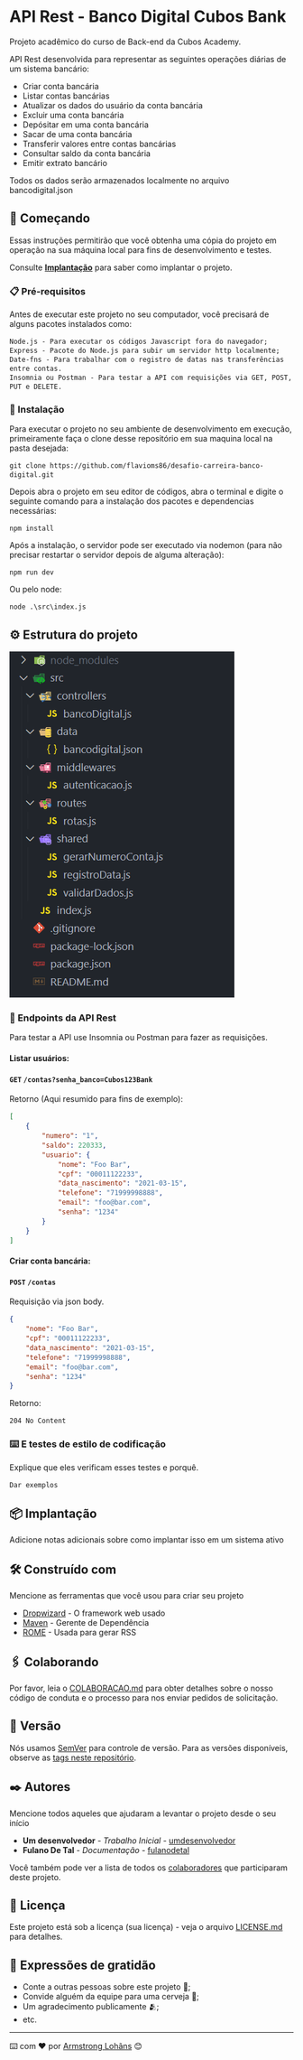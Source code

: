 # API Rest - Banco Digital Cubos Bank

Projeto acadêmico do curso de Back-end da Cubos Academy. 

API Rest desenvolvida para representar as seguintes operações diárias de um sistema bancário:

* Criar conta bancária
* Listar contas bancárias
* Atualizar os dados do usuário da conta bancária
* Excluir uma conta bancária
* Depósitar em uma conta bancária
* Sacar de uma conta bancária
* Transferir valores entre contas bancárias
* Consultar saldo da conta bancária
* Emitir extrato bancário

Todos os dados serão armazenados localmente no arquivo bancodigital.json

## 🚀 Começando

Essas instruções permitirão que você obtenha uma cópia do projeto em operação na sua máquina local para fins de desenvolvimento e testes.

Consulte **[Implantação](#-implanta%C3%A7%C3%A3o)** para saber como implantar o projeto.

### 📋 Pré-requisitos

Antes de executar este projeto no seu computador, você precisará de alguns pacotes instalados como:

```
Node.js - Para executar os códigos Javascript fora do navegador;
Express - Pacote do Node.js para subir um servidor http localmente;
Date-fns - Para trabalhar com o registro de datas nas transferências entre contas.
Insomnia ou Postman - Para testar a API com requisições via GET, POST, PUT e DELETE.
```

### 🔧 Instalação


Para executar o projeto no seu ambiente de desenvolvimento em execução, primeiramente faça o clone desse repositório em sua maquina local na pasta desejada:

```
git clone https://github.com/flavioms86/desafio-carreira-banco-digital.git
```

Depois abra o projeto em seu editor de códigos, abra o terminal e digite o seguinte comando para a instalação dos pacotes e dependencias necessárias:

```
npm install
```

Após a instalação, o servidor pode ser executado via nodemon (para não precisar restartar o servidor depois de alguma alteração):

```
npm run dev
```

Ou pelo node:

```
node .\src\index.js
```

## ⚙️ Estrutura do projeto

<img src="./src/images/estrutura.png" alt="Estrutura do Projeot">

### 🔩 Endpoints da API Rest

Para testar a API use Insomnia ou Postman para fazer as requisições.

#### Listar usuários:

#### `GET` `/contas?senha_banco=Cubos123Bank`

Retorno (Aqui resumido para fins de exemplo):

```json
[
	{
		"numero": "1",
		"saldo": 220333,
		"usuario": {
			"nome": "Foo Bar",
			"cpf": "00011122233",
			"data_nascimento": "2021-03-15",
			"telefone": "71999998888",
			"email": "foo@bar.com",
			"senha": "1234"
		}
	}	
]
```

#### Criar conta bancária:

#### `POST` `/contas`

Requisição via json body.

```json
{
	"nome": "Foo Bar",
	"cpf": "00011122233",	
	"data_nascimento": "2021-03-15",
	"telefone": "71999998888",
	"email": "foo@bar.com",
	"senha": "1234"
}

```
Retorno:

```
204 No Content
```

### ⌨️ E testes de estilo de codificação

Explique que eles verificam esses testes e porquê.

```
Dar exemplos
```

## 📦 Implantação

Adicione notas adicionais sobre como implantar isso em um sistema ativo

## 🛠️ Construído com

Mencione as ferramentas que você usou para criar seu projeto

* [Dropwizard](http://www.dropwizard.io/1.0.2/docs/) - O framework web usado
* [Maven](https://maven.apache.org/) - Gerente de Dependência
* [ROME](https://rometools.github.io/rome/) - Usada para gerar RSS

## 🖇️ Colaborando

Por favor, leia o [COLABORACAO.md](https://gist.github.com/usuario/linkParaInfoSobreContribuicoes) para obter detalhes sobre o nosso código de conduta e o processo para nos enviar pedidos de solicitação.

## 📌 Versão

Nós usamos [SemVer](http://semver.org/) para controle de versão. Para as versões disponíveis, observe as [tags neste repositório](https://github.com/suas/tags/do/projeto). 

## ✒️ Autores

Mencione todos aqueles que ajudaram a levantar o projeto desde o seu início

* **Um desenvolvedor** - *Trabalho Inicial* - [umdesenvolvedor](https://github.com/linkParaPerfil)
* **Fulano De Tal** - *Documentação* - [fulanodetal](https://github.com/linkParaPerfil)

Você também pode ver a lista de todos os [colaboradores](https://github.com/usuario/projeto/colaboradores) que participaram deste projeto.

## 📄 Licença

Este projeto está sob a licença (sua licença) - veja o arquivo [LICENSE.md](https://github.com/usuario/projeto/licenca) para detalhes.

## 🎁 Expressões de gratidão

* Conte a outras pessoas sobre este projeto 📢;
* Convide alguém da equipe para uma cerveja 🍺;
* Um agradecimento publicamente 🫂;
* etc.


---
⌨️ com ❤️ por [Armstrong Lohãns](https://gist.github.com/lohhans) 😊
